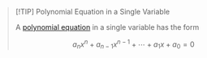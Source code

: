 >[!TIP] Polynomial Equation in a Single Variable
>
>A [polynomial equation](Polynomial%20Equation.md) in a single variable has the form
>
>$$
>a_n x^n + a_{n-1} x^{n-1} + \cdots + a_1 x + a_0 = 0
>$$
>
